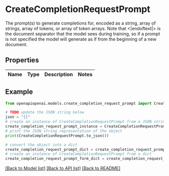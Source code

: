 # CreateCompletionRequestPrompt

The prompt(s) to generate completions for, encoded as a string, array of strings, array of tokens, or array of token arrays.  Note that <|endoftext|> is the document separator that the model sees during training, so if a prompt is not specified the model will generate as if from the beginning of a new document. 

## Properties

Name | Type | Description | Notes
------------ | ------------- | ------------- | -------------

## Example

```python
from openapiopenai.models.create_completion_request_prompt import CreateCompletionRequestPrompt

# TODO update the JSON string below
json = "{}"
# create an instance of CreateCompletionRequestPrompt from a JSON string
create_completion_request_prompt_instance = CreateCompletionRequestPrompt.from_json(json)
# print the JSON string representation of the object
print(CreateCompletionRequestPrompt.to_json())

# convert the object into a dict
create_completion_request_prompt_dict = create_completion_request_prompt_instance.to_dict()
# create an instance of CreateCompletionRequestPrompt from a dict
create_completion_request_prompt_form_dict = create_completion_request_prompt.from_dict(create_completion_request_prompt_dict)
```
[[Back to Model list]](../README.md#documentation-for-models) [[Back to API list]](../README.md#documentation-for-api-endpoints) [[Back to README]](../README.md)


